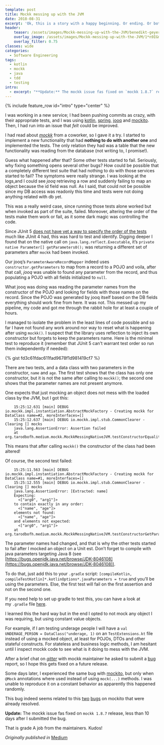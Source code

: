 ```yaml
---
template: post
title: Mockk messing up with the JVM
date: 2018-08-31
excerpt: 'Ok, this is a story with a happy beginning. Or ending. Or both.'
header:
    teaser: /assets/images/Mockk-messing-up-with-the-JVM/benedikt-geyer-dlly2pZoKEg-unsplash-hdpi.jpg
    overlay_image: /assets/images/Mockk-messing-up-with-the-JVM/1*n9IGmMwkGdl4OGdIQpqWdQ.jpeg
    overlay_filter: 0.75
classes: wide
categories:
  - Software Engineering
tags:
  - kotlin
  - mockk
  - java
  - tdd
  - testing
intro: 
  - excerpt: "**Update:** The mockk issue fas fixed on `mockk 1.8.7` release, less than 10 days after I submitted the bug [here](https://github.com/mockk/mockk/issues/129)."
---
```

{% include feature_row id="intro" type="center" %}

I was working in a new service; I had been pushing commits as crazy, with their appropriate tests, and I was using 
[kotlin](https://kotlinlang.org), 
[spring](https://spring.io/), 
[jooq](http://www.jooq.org/) and 
[mockito](https://site.mockito.org/). 
Then, I had run into an issue that *felt* could be improved.

I had read about [*mockk*](https://mockk.io/) from a coworker, so I gave it a try.
I started to implement a new functionality that had **nothing to do with another one** and implemented the tests.
The only relation they had was a table that the new functionality was reading from the database
(not writing to, I promise!).

Guess what happened after that?
Some other tests started to fail.
Seriously, why fixing something opens several other bugs?
How could be possible that a completely different test suite that had nothing to do with those services started to fail?
The symptoms were really strange.
I was looking at the logs,and I could see *jooq* retrieving a row and suddenly failing to map an object because the id
field was null. As I said, that could not be possible since my DB access was readonly this time and tests were not doing
anything related with db yet.

This was a really weird case, since running those tests alone worked but when invoked as part of the suite, failed.
Moreover, altering the order of the tests make them work or fail, as it some dark magic was controlling the code.

Since JUnit 5 [does not have yet a way to specify the order of the tests](https://github.com/junit-team/junit5/issues/13)
much like JUnit 4 had, this was hard to test and identify.
Digging deeper I found that on the native call on `java.lang.reflect.Executable`,
it’s `private native Parameter[] getParameters0();` was returning a different set of parameters after `mockk` had 
been invoked.

Our jooq’s `ParameterAwareRecordMapper` indeed uses `constructor.getParameters` to map from a record to a POJO and 
voila, after that call, *jooq* was unable to found any parameter from the record,
 and thus populating a POJO with all fields initialized to `null`.

What jooq was doing was reading the parameter names from the constructor of the POJO and looking for fields with those
names on the record.
Since the POJO was generated by jooq itself based on the DB fields everything should work fine from here.
It was not. This messed up my pipeline, my code and got me through the rabbit hole for at least a couple of hours.

I managed to isolate the problem in the least lines of code possible and so far
I have not found any work around nor way to reset what is happening after using `mockk()`.
I suspect that the library uses reflection to inject its own constructor but forgets to keep the parameters name.
Here is the minimal test to reproduce it (remember that JUnit 5 can't warrant test order so run them independently if 
needed):

{% gist fd3c61fdac611fad9678f1d981419cf7 %}

There are two tests, and a data class with two parameters in the constructor, `name` and `age`.
The first test shows that the class has only one constructor, but it is not the same after calling to `mockk()`; 
the second one shows that the parameter names are not present anymore.

One expects that just mocking an object does not mess with the loaded class by the JVM, but I got this:

```
    15:25:12.631 [main] DEBUG io.mockk.impl.instantiation.AbstractMockFactory - Creating mockk for DataClass name=#2, moreInterfaces=[]  
    15:25:12.637 [main] DEBUG io.mockk.impl.stub.CommonClearer - Clearing [] mocks
    java.lang.AssertionError: Assertion failed
    at org.tarodbofh.medium.mockk.MockkMessingNativeJVM.testConstructorEqualityAfterClearMocks(MockkMessingNativeJVM.kt:26)
```

This means that after calling `mockk()` the constructor of the class had been altered!

Of course, the second test failed:

```
    15:25:11.563 [main] DEBUG io.mockk.impl.instantiation.AbstractMockFactory - Creating mockk for DataClass name=#1, moreInterfaces=[]  
    15:25:12.555 [main] DEBUG io.mockk.impl.stub.CommonClearer - Clearing [] mocks
    java.lang.AssertionError: [Extracted: name]   
    Expecting:  
      <["arg0", "arg1"]>  
    to contain exactly in any order:  
      <["name", "age"]>  
    elements not found:  
      <["name", "age"]>  
    and elements not expected:  
      <["arg0", "arg1"]>
    at org.tarodbofh.medium.mockk.MockkMessingNativeJVM.testConstructorGetParametersMocked(MockkMessingNativeJVM.kt:44)
```

The parameter names had changed, and that is why the other tests started to fail after I mocked an object on a Unit 
est. Don’t forget to compile with java parameters targeting Java 8 
(see [https://bugs.openjdk.java.net/browse/JDK-8046108](https://bugs.openjdk.java.net/browse/JDK-8046108)).

To do that, just add this to your `.gradle` script: 
`[compileKotlin, compileTestKotlin]*.kotlinOptions*.javaParameters = true` and you’ll be using the parameters. 
Else, the first test will fail on the first assertion and not on the second one.

If you need help to set up gradle to test this, you can have a look at my `.gradle` file 
[here](https://gist.github.com/TarodBOFH/5bbb1d1907f2a0e4c7ce58e0fa3560de).

I learned this the hard way but in the end I opted to not mock any object I was requiring, but using constant value 
objects. 

For example, if I am testing underage people I will have a `val UNDERAGE_PERSON = DataClass("underage, 1)` on an 
`TestExtensions.kt` file instead of using a mocked object, at least for POJOs, DTOs and other stateful constructs.
For stateless and business logic methods, I am hesitant until I inspect mockk code to see what is it doing to mess with
the JVM.

After a brief chat on [*gitter*](https://gitter.im) with mockk maintainer he asked to submit a
[bug](https://github.com/mockk/mockk/issues/129) report, so I hope this gets fixed on a future release.

Some days later, I experienced the same bug with [mockito](https://github.com/mockito/mockito), 
but only when `@Mock` annotations where used instead of using `mock(...)` methods.
I was unable to reproduce it on a constant behavior as apparently this happened randomly.

This bug indeed seems related to this 
[two](https://github.com/mockito/mockito/issues/695) [bugs](https://github.com/mockito/mockito/issues/764) 
on mockito that were already resolved.

**Update:** The mockk issue fas fixed on `mockk 1.8.7` release, less than 10 days after I submitted the bug.

That is grade A job from the maintainers. Kudos!

_Originally published in_ [<i class="fab fa-fw fa-medium"></i>Medium](https://medium.com/@juan_ara/mockk-messing-up-with-the-jvm-10fbdd548a78)
